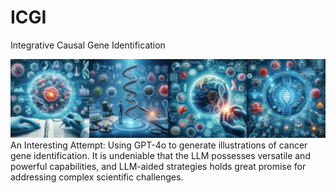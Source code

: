 # ICGI

Integrative Causal Gene Identification

![artwork.jpeg](artwork.jpeg)
An Interesting Attempt: Using GPT-4o to generate illustrations of cancer gene identification. It is undeniable that the LLM possesses versatile and powerful capabilities, and LLM-aided strategies holds great promise for addressing complex scientific challenges.
